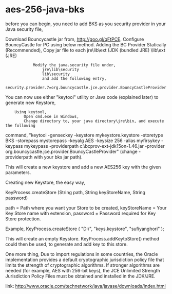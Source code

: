 aes-256-java-bks
================

 before you can begin, you need to add BKS as you security provider in your Java security file,

Download Bouncycastle jar from, http://goo.gl/qFtPCE.
Configure BouncyCastle for PC using below method.
			Adding the BC Provider Statically (Recommended),
				Copy jar file to each
					jre\lib\ext (JDK (bundled JRE)
					\lib\ext (JRE)
					
				Modify the java.security file under,
					jre\lib\security
					lib\security
					and add the following entry,
						security.provider.7=org.bouncycastle.jce.provider.BouncyCastleProvider

You can now use either "keytool" utility or Java code (explained later) to generate new 
Keystore,

		Using keytool,
			Open cmd.exe in Windows,
			Change directory to, your java directory\jre\bin, and execute the following 
command,
			"keytool -genseckey -keystore mykeystore.keystore -storetype BKS 
				-storepass mystorepass -keyalg AES 
				-keysize 256 -alias myfirsykey -keypass mykeypass
            -providerpath c:\bcprov-ext-jdk15on-1.46.jar 
            -provider org.bouncycastle.jce.provider.BouncyCastleProvider" 
            (change -providerpath with your bks jar path).

This will create a new keystore and add a new AES256 key with the given parameters.  
		 
Creating new Keystore, the easy way,

KeyProcess.createStore (String path, String keyStoreName, String
password)

path = Path where you want your Store to be created, 
keyStoreName = Your Key Store name with extension, password = Password required for
Key Store protection.

Example, KeyProcess.createStore ( "D:/", "keys.keystore",
"sufiyanghori" );

This will create an empty Keystore. KeyProcess.addKeytoStore() method could then be used,
to generate and add key to this store. 

One more thing,
Due to import regulations in some countries, the Oracle implementation provides a 
default cryptographic jurisdiction policy file that limits the strength of cryptographic 
algorithms.
If stronger algorithms are needed (for example, AES with 256-bit keys), the JCE 
Unlimited Strength Jurisdiction Policy Files must be obtained and installed in the 
JDK/JRE.

link: http://www.oracle.com/technetwork/java/javase/downloads/index.html

